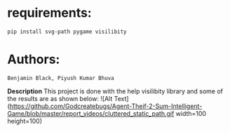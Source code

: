 # requirements:

    pip install svg-path pygame visilibity

# Authors:
    Benjamin Black, Piyush Kumar Bhuva
    
**Description**
This project is done with the help visilibity library and some of the results are as shown below:
![Alt Text](https://github.com/Godcreatebugs/Agent-Theif-2-Sum-Intelligent-Game/blob/master/report_videos/cluttered_static_path.gif width=100 height=100)
